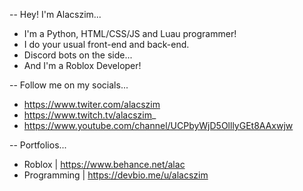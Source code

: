 -- Hey! I'm Alacszim...

- I'm a Python, HTML/CSS/JS and Luau programmer!
- I do your usual front-end and back-end.
- Discord bots on the side...
- And I'm a Roblox Developer!

-- Follow me on my socials...

- https://www.twiter.com/alacszim
- https://www.twitch.tv/alacszim_
- https://www.youtube.com/channel/UCPbyWjD5OlllyGEt8AAxwjw

-- Portfolios...

- Roblox |
https://www.behance.net/alac
- Programming |
https://devbio.me/u/alacszim
